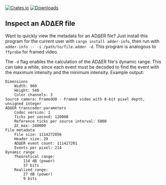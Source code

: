 [![Crates.io](https://img.shields.io/crates/v/adder-info)](https://crates.io/crates/adder-info)
[![Downloads](https://img.shields.io/crates/dr/adder-info)](https://crates.io/crates/adder-info)

## Inspect an ADΔER file

Want to quickly view the metadata for an ADΔER file? Just install this program for the current user with `cargo install adder-info`, then run with `adder-info -- -i /path/to/file.adder -d`. This program is analogous to `ffprobe` for framed video.

The `-d` flag enables the calculation of the ADΔER file's dynamic range. This can take a while, since each event must be decoded to find the event with the maximum intensity and the minimum intensity. Example output:

```
Dimensions
	Width: 960
	Height: 540
	Color channels: 3
Source camera: FramedU8 - Framed video with 8-bit pixel depth, unsigned integer
ADΔER transcoder parameters
	Codec version: 1
	Ticks per second: 120000
	Reference ticks per source interval: 5000
	Δt_max: 240000
File metadata
	File size: 1114272056
	Header size: 29
	ADΔER event count: 111427201
	Events per pixel: 214
Dynamic range
	Theoretical range:
		114 dB (power)
		37 bits
	Realized range:
		27 dB (power)
		9 bits
```

